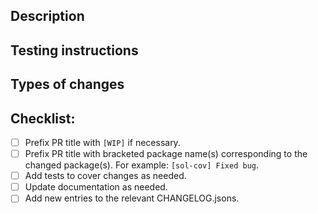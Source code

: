 ## Description

<!--- Describe your changes in detail -->

## Testing instructions

<!--- Please describe how reviewers can test your changes -->

## Types of changes

<!--- What types of changes does your code introduce? Uncomment all the bullets that apply: -->

<!-- * Bug fix (non-breaking change which fixes an issue) -->

<!-- * New feature (non-breaking change which adds functionality) -->

<!-- * Breaking change (fix or feature that would cause existing functionality to change) -->

## Checklist:

<!--- The following points should be used to indicate the progress of your PR.  Put an `x` in all the boxes that apply right now, and come back over time and check them off as you make progress.  If you're unsure about any of these, don't hesitate to ask. We're here to help! -->

*   [ ] Prefix PR title with `[WIP]` if necessary.
*   [ ] Prefix PR title with bracketed package name(s) corresponding to the changed package(s). For example: `[sol-cov] Fixed bug`.
*   [ ] Add tests to cover changes as needed.
*   [ ] Update documentation as needed.
*   [ ] Add new entries to the relevant CHANGELOG.jsons.
